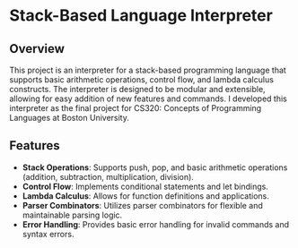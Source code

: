 # Stack-Based Language Interpreter

## Overview

This project is an interpreter for a stack-based programming language that supports basic arithmetic operations, control flow, and lambda calculus constructs. The interpreter is designed to be modular and extensible, allowing for easy addition of new features and commands. I developed this interpreter as the final project for CS320: Concepts of Programming Languages at Boston University.

## Features

- **Stack Operations**: Supports push, pop, and basic arithmetic operations (addition, subtraction, multiplication, division).
- **Control Flow**: Implements conditional statements and let bindings.
- **Lambda Calculus**: Allows for function definitions and applications.
- **Parser Combinators**: Utilizes parser combinators for flexible and maintainable parsing logic.
- **Error Handling**: Provides basic error handling for invalid commands and syntax errors.
